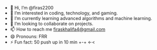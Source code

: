 - 👋 Hi, I’m @firas2200
- 👀 I’m interested in coding, technology, and gaming.
- 🌱 I’m currently learning advanced algorithms and machine learning.
- 💞️ I’m looking to collaborate on projects.
- 📫 How to reach me firaskhalifa4@gmail.com
- 😄 Pronouns: FRR
- ⚡ Fun fact: 50 push up in 10 min +-+ <-<

<!---
firas2200/firas2200 is a ✨ special ✨ repository because its `README.md` (this file) appears on your GitHub profile.
You can click the Preview link to take a look at your changes.
--->

